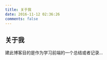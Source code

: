 ```yaml
---
title: 关于我
date: 2016-11-12 02:36:26
comments: false
---
```


## 关于我

<!-- 粗鄙大龄男青年，喜欢装逼没有钱，单手打字右手残，你说遭嫌不遭嫌。 -->

建此博客目的是作为学习前端的一个总结或者记录...
<!-- - - -
### 教育经历
2011 - 2013(大专)：郑州轻工业学院，计算机网络专业(网页设计方向)
2013 - 2015(本科)：河南农业大学，计算机科学与技术
- - -
### 工作经历
2014.07 - 2015.05：上海传知信息科技(实习)，公司主要做关于K12教育的
2015.07 - 2015.12：广州爱拼信息科技有限公司，公司主要做大数据相关的，职场导航、志愿填报
2015.12 - 至今：深圳市分期乐网络科技有限公司，公司主要做电商、金融(P2P)
- - -
### 项目经验
在校期间学校官网(2012-2013)
* 相关技能：网页三剑客(PS/Flash/Dreamweaver)、表格/CSS布局、IE6、一点JS

[解铃网(2014.07 - 2015.05实习)](http://j0.cn/index.html)
* 期间参与基于Bootstrap的[主站](http://j0.cn/index.html)页面的重构，参与外包项目[石油工业出版社](http://www.pertropub.com.cn/)的重构，从零开始重构辽宁出版集团(图书销售、在线阅读)的静态页面，JS动态效果以及部分设计工作，现在改的我都认不出了，不放链接了。
* 相关技能：Sass/Less、H5页面、Bootstrap、SVN、JS、JQ、Ajax、换用Sublime啦...

[爱拼科技(2015.07 - 2015.12)](http://www.ipin.com/position/)
* 负责[iPIN](http://www.ipin.com/position/)、[完美志愿](http://www.wmzy.com/)站点PC/H5的页面重构，数据展示
* 相关技能：Gulp、Git、FIS...

[分期乐(2015.12 - 至今)](http://www.fenqile.com/)
* 负责PC/H5的页面重构，组件、规范或文档的研发整理工作
- - -
### 自我描述
工作中不讲究，例如不会放过1px的误差；
热爱web前端开发，在校期间就设计并制作过学校官网的页面，对各种PC/H5页面重构有自己的认识和理解，对各种静态页面的疑难杂症有丰富经验，对大型整站页面重构(CSS部分)的框架，规范以及组件有自己的理解和研究。
- - -
### 技能评价
擅长前端中偏前部分，目前在奋力学习偏后部分
 -->